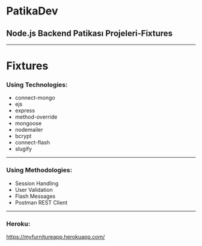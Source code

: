 
# PatikaDev 
## Node.js Backend Patikası Projeleri-Fixtures
---

# Fixtures


### Using Technologies:
- connect-mongo
- ejs
- express
- method-override
- mongoose
- nodemailer
- bcrypt
- connect-flash
- slugify


---

### Using Methodologies:
- Session Handling
- User Validation
- Flash Messages
- Postman REST Client
---

### Heroku:
https://myfurnitureapp.herokuapp.com/
